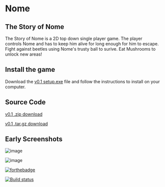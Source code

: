 # Nome
## The Story of Nome

The Story of Nome is a 2D top down single player game. The player controls Nome and has to keep him alive for long enough for him to escape. Fight against beetles using Nome's trusty ball to surive. Eat Mushrooms to unlock new areas!

## Install the game 
Download the <a href="https://github.com/thingmonster/nome/releases/download/v0.1/setup.exe" target="_blank">v0.1 setup.exe</a> file and follow the instructions to install on your computer.

## Source Code
<a href="https://github.com/thingmonster/nome/archive/v0.1.zip">v0.1 .zip download</a>

<a href="https://github.com/thingmonster/nome/archive/v0.1.tar.gz">v0.1 .tar.gz download</a>

## Early Screenshots
![image](https://user-images.githubusercontent.com/24362260/38470049-8bb83bd8-3b55-11e8-87a6-e9020be6b5e0.png)

![image](https://user-images.githubusercontent.com/24362260/38470037-6ad6ff4e-3b55-11e8-989d-e44cbaeb0155.png)

[![forthebadge](https://forthebadge.com/images/badges/made-with-c-plus-plus.svg)](https://forthebadge.com)

[![Build status](https://ci.appveyor.com/api/projects/status/pf80ga951mt102yy?svg=true)](https://ci.appveyor.com/project/EarlMurray/nome)
